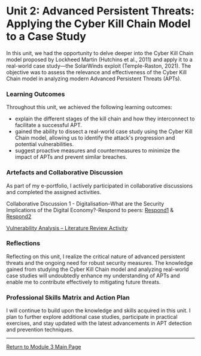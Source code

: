 # Unit 2: Advanced Persistent Threats: Applying the Cyber Kill Chain Model to a Case Study

In this unit, we had the opportunity to delve deeper into the Cyber Kill Chain model proposed by Lockheed Martin (Hutchins et al., 2011) and apply it to a real-world case study—the SolarWinds exploit (Temple-Raston, 2021). 
The objective was to assess the relevance and effectiveness of the Cyber Kill Chain model in analyzing modern Advanced Persistent Threats (APTs).

### Learning Outcomes
Throughout this unit, we achieved the following learning outcomes:
 - explain the different stages of the kill chain and how they interconnect to facilitate a successful APT.
 - gained the ability to dissect a real-world case study using the Cyber Kill Chain model, allowing us to identify the attack's progression and potential vulnerabilities.
 - suggest proactive measures and countermeasures to minimize the impact of APTs and prevent similar breaches.

### Artefacts and Collaborative Discussion 
As part of my e-portfolio, I actively participated in collaborative discussions and completed the assigned activities. 

Collaborative Discussion 1 - Digitalisation–What are the Security Implications of the Digital Economy?-Respond to peers: [Respond1](Module03_Discussion1_Respond1.pdf) & [Respond2](Module03_Discussion1_Respond2.pdf)

[Vulnerability Analysis – Literature Review Activity](NS_Unit02_LiteratureReview.md)

### Reflections
Reflecting on this unit, I realize the critical nature of advanced persistent threats and the ongoing need for robust security measures. 
The knowledge gained from studying the Cyber Kill Chain model and analyzing real-world case studies will undoubtedly enhance my understanding of APTs and enable me to contribute effectively to mitigating future threats.

### Professional Skills Matrix and Action Plan
I will continue to build upon the knowledge and skills acquired in this unit. 
I plan to further explore additional case studies, participate in practical exercises, and stay updated with the latest advancements in APT detection and prevention techniques. 

---

[Return to Module 3 Main Page](NS_main.md)
